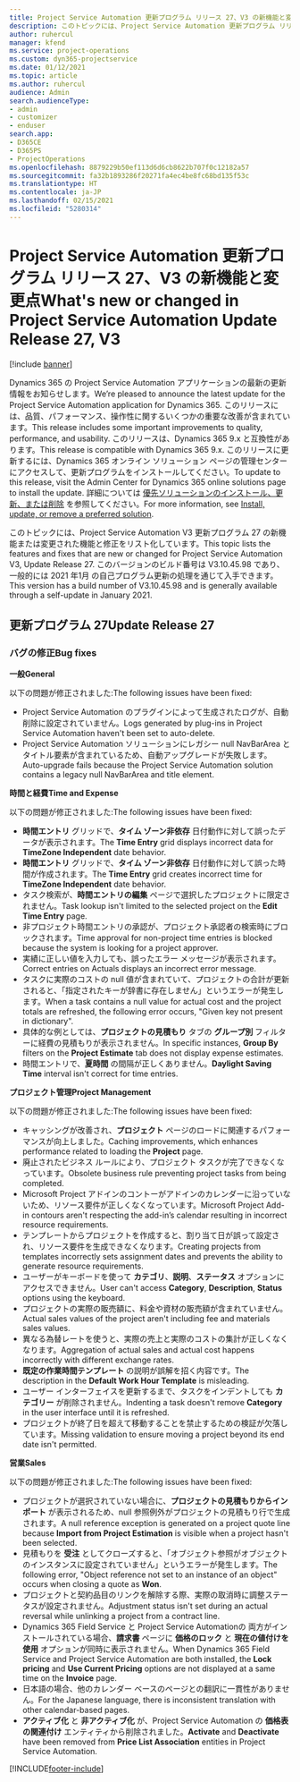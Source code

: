 ```yaml
---
title: Project Service Automation 更新プログラム リリース 27、V3 の新機能と変更点
description: このトピックには、Project Service Automation 更新プログラム リリース 27、V3 で利用可能な機能と修正をリスト化しています。
author: ruhercul
manager: kfend
ms.service: project-operations
ms.custom: dyn365-projectservice
ms.date: 01/12/2021
ms.topic: article
ms.author: ruhercul
audience: Admin
search.audienceType:
- admin
- customizer
- enduser
search.app:
- D365CE
- D365PS
- ProjectOperations
ms.openlocfilehash: 8879229b50ef113d6d6cb8622b707f0c12182a57
ms.sourcegitcommit: fa32b1893286f20271fa4ec4be8fc68bd135f53c
ms.translationtype: HT
ms.contentlocale: ja-JP
ms.lasthandoff: 02/15/2021
ms.locfileid: "5280314"
---
```

# <a name="whats-new-or-changed-in-project-service-automation-update-release-27-v3"></a><span data-ttu-id="beb02-103">Project Service Automation 更新プログラム リリース 27、V3 の新機能と変更点</span><span class="sxs-lookup"><span data-stu-id="beb02-103">What's new or changed in Project Service Automation Update Release 27, V3</span></span>

[!include [banner](../includes/psa-now-project-operations.md)]

<span data-ttu-id="beb02-104">Dynamics 365 の Project Service Automation アプリケーションの最新の更新情報をお知らせします。</span><span class="sxs-lookup"><span data-stu-id="beb02-104">We’re pleased to announce the latest update for the Project Service Automation application for Dynamics 365.</span></span> <span data-ttu-id="beb02-105">このリリースには、品質、パフォーマンス、操作性に関するいくつかの重要な改善が含まれています。</span><span class="sxs-lookup"><span data-stu-id="beb02-105">This release includes some important improvements to quality, performance, and usability.</span></span> <span data-ttu-id="beb02-106">このリリースは、Dynamics 365 9.x と互換性があります。</span><span class="sxs-lookup"><span data-stu-id="beb02-106">This release is compatible with Dynamics 365 9.x.</span></span> <span data-ttu-id="beb02-107">このリリースに更新するには、Dynamics 365 オンライン ソリューション ページの管理センターにアクセスして、更新プログラムをインストールしてください。</span><span class="sxs-lookup"><span data-stu-id="beb02-107">To update to this release, visit the Admin Center for Dynamics 365 online solutions page to install the update.</span></span> <span data-ttu-id="beb02-108">詳細については [優先ソリューションのインストール、更新、または削除](https://docs.microsoft.com/power-platform/admin/install-remove-preferred-solution) を参照してください。</span><span class="sxs-lookup"><span data-stu-id="beb02-108">For more information, see [Install, update, or remove a preferred solution](https://docs.microsoft.com/power-platform/admin/install-remove-preferred-solution).</span></span>

<span data-ttu-id="beb02-109">このトピックには、Project Service Automation V3 更新プログラム 27 の新機能または変更された機能と修正をリスト化しています。</span><span class="sxs-lookup"><span data-stu-id="beb02-109">This topic lists the features and fixes that are new or changed for Project Service Automation V3, Update Release 27.</span></span> <span data-ttu-id="beb02-110">このバージョンのビルド番号は V3.10.45.98 であり、一般的には 2021 年1月 の自己プログラム更新の処理を通じて入手できます。</span><span class="sxs-lookup"><span data-stu-id="beb02-110">This version has a build number of V3.10.45.98 and is generally available through a self-update in January 2021.</span></span>

## <a name="update-release-27"></a><span data-ttu-id="beb02-111">更新プログラム 27</span><span class="sxs-lookup"><span data-stu-id="beb02-111">Update Release 27</span></span>

### <a name="bug-fixes"></a><span data-ttu-id="beb02-112">バグの修正</span><span class="sxs-lookup"><span data-stu-id="beb02-112">Bug fixes</span></span>

<span data-ttu-id="beb02-113">**一般**</span><span class="sxs-lookup"><span data-stu-id="beb02-113">**General**</span></span>

<span data-ttu-id="beb02-114">以下の問題が修正されました:</span><span class="sxs-lookup"><span data-stu-id="beb02-114">The following issues have been fixed:</span></span>

- <span data-ttu-id="beb02-115">Project Service Automation のプラグインによって生成されたログが、自動削除に設定されていません。</span><span class="sxs-lookup"><span data-stu-id="beb02-115">Logs generated by plug-ins in Project Service Automation haven't been set to auto-delete.</span></span>
- <span data-ttu-id="beb02-116">Project Service Automation ソリューションにレガシー null NavBarArea とタイトル要素が含まれているため、自動アップグレードが失敗します。</span><span class="sxs-lookup"><span data-stu-id="beb02-116">Auto-upgrade fails because the Project Service Automation solution contains a legacy null NavBarArea and title element.</span></span>

<span data-ttu-id="beb02-117">**時間と経費**</span><span class="sxs-lookup"><span data-stu-id="beb02-117">**Time and Expense**</span></span>

<span data-ttu-id="beb02-118">以下の問題が修正されました:</span><span class="sxs-lookup"><span data-stu-id="beb02-118">The following issues have been fixed:</span></span>

- <span data-ttu-id="beb02-119">**時間エントリ** グリッドで、**タイム ゾーン非依存** 日付動作に対して誤ったデータが表示されます。</span><span class="sxs-lookup"><span data-stu-id="beb02-119">The **Time Entry** grid displays incorrect data for **TimeZone Independent** date behavior.</span></span>
- <span data-ttu-id="beb02-120">**時間エントリ** グリッドで、**タイム ゾーン非依存** 日付動作に対して誤った時間が作成されます。</span><span class="sxs-lookup"><span data-stu-id="beb02-120">The **Time Entry** grid creates incorrect time for **TimeZone Independent** date behavior.</span></span>
- <span data-ttu-id="beb02-121">タスク検索が、**時間エントリの編集** ページで選択したプロジェクトに限定されません。</span><span class="sxs-lookup"><span data-stu-id="beb02-121">Task lookup isn't limited to the selected project on the **Edit Time Entry** page.</span></span>
- <span data-ttu-id="beb02-122">非プロジェクト時間エントリの承認が、プロジェクト承認者の検索時にブロックされます。</span><span class="sxs-lookup"><span data-stu-id="beb02-122">Time approval for non-project time entries is blocked because the system is looking for a project approver.</span></span>
- <span data-ttu-id="beb02-123">実績に正しい値を入力しても、誤ったエラー メッセージが表示されます。</span><span class="sxs-lookup"><span data-stu-id="beb02-123">Correct entries on Actuals displays an incorrect error message.</span></span>
- <span data-ttu-id="beb02-124">タスクに実際のコストの null 値が含まれていて、プロジェクトの合計が更新されると、「指定されたキーが辞書に存在しません」というエラーが発生します。</span><span class="sxs-lookup"><span data-stu-id="beb02-124">When a task contains a null value for actual cost and the project totals are refreshed, the following error occurs, "Given key not present in dictionary".</span></span>
- <span data-ttu-id="beb02-125">具体的な例としては、**プロジェクトの見積もり** タブの **グループ別** フィルターに経費の見積もりが表示されません。</span><span class="sxs-lookup"><span data-stu-id="beb02-125">In specific instances, **Group By** filters on the **Project Estimate** tab does not display expense estimates.</span></span>
- <span data-ttu-id="beb02-126">時間エントリで、**夏時間** の間隔が正しくありません。</span><span class="sxs-lookup"><span data-stu-id="beb02-126">**Daylight Saving Time** interval isn't correct for time entries.</span></span>

<span data-ttu-id="beb02-127">**プロジェクト管理**</span><span class="sxs-lookup"><span data-stu-id="beb02-127">**Project Management**</span></span>

<span data-ttu-id="beb02-128">以下の問題が修正されました:</span><span class="sxs-lookup"><span data-stu-id="beb02-128">The following issues have been fixed:</span></span>

- <span data-ttu-id="beb02-129">キャッシングが改善され、**プロジェクト** ページのロードに関連するパフォーマンスが向上しました。</span><span class="sxs-lookup"><span data-stu-id="beb02-129">Caching improvements, which enhances performance related to loading the **Project** page.</span></span>
- <span data-ttu-id="beb02-130">廃止されたビジネス ルールにより、プロジェクト タスクが完了できなくなっています。</span><span class="sxs-lookup"><span data-stu-id="beb02-130">Obsolete business rule preventing project tasks from being completed.</span></span>
- <span data-ttu-id="beb02-131">Microsoft Project アドインのコントーがアドインのカレンダーに沿っていないため、リソース要件が正しくなくなっています。</span><span class="sxs-lookup"><span data-stu-id="beb02-131">Microsoft Project Add-in contours aren't respecting the add-in’s calendar resulting in incorrect resource requirements.</span></span>
- <span data-ttu-id="beb02-132">テンプレートからプロジェクトを作成すると、割り当て日が誤って設定され、リソース要件を生成できなくなります。</span><span class="sxs-lookup"><span data-stu-id="beb02-132">Creating projects from templates incorrectly sets assignment dates and prevents the ability to generate resource requirements.</span></span>
- <span data-ttu-id="beb02-133">ユーザーがキーボードを使って **カテゴリ**、**説明**、**ステータス** オプションにアクセスできません。</span><span class="sxs-lookup"><span data-stu-id="beb02-133">User can't access **Category**, **Description**, **Status** options using the keyboard.</span></span>
- <span data-ttu-id="beb02-134">プロジェクトの実際の販売額に、料金や資材の販売額が含まれていません。</span><span class="sxs-lookup"><span data-stu-id="beb02-134">Actual sales values of the project aren't including fee and materials sales values.</span></span>
- <span data-ttu-id="beb02-135">異なる為替レートを使うと、実際の売上と実際のコストの集計が正しくなくなります。</span><span class="sxs-lookup"><span data-stu-id="beb02-135">Aggregation of actual sales and actual cost happens incorrectly with different exchange rates.</span></span>
- <span data-ttu-id="beb02-136">**既定の作業時間テンプレート** の説明が誤解を招く内容です。</span><span class="sxs-lookup"><span data-stu-id="beb02-136">The description in the **Default Work Hour Template** is misleading.</span></span>
- <span data-ttu-id="beb02-137">ユーザー インターフェイスを更新するまで、タスクをインデントしても **カテゴリー** が削除されません。</span><span class="sxs-lookup"><span data-stu-id="beb02-137">Indenting a task doesn't remove **Category** in the user interface until it is refreshed.</span></span>
- <span data-ttu-id="beb02-138">プロジェクトが終了日を超えて移動することを禁止するための検証が欠落しています。</span><span class="sxs-lookup"><span data-stu-id="beb02-138">Missing validation to ensure moving a project beyond its end date isn't permitted.</span></span>

<span data-ttu-id="beb02-139">**営業**</span><span class="sxs-lookup"><span data-stu-id="beb02-139">**Sales**</span></span>

<span data-ttu-id="beb02-140">以下の問題が修正されました:</span><span class="sxs-lookup"><span data-stu-id="beb02-140">The following issues have been fixed:</span></span>

- <span data-ttu-id="beb02-141">プロジェクトが選択されていない場合に、**プロジェクトの見積もりからインポート** が表示されるため、null 参照例外がプロジェクトの見積もり行で生成されます。</span><span class="sxs-lookup"><span data-stu-id="beb02-141">A null reference exception is generated on a project quote line because **Import from Project Estimation** is visible when a project hasn't been selected.</span></span>
- <span data-ttu-id="beb02-142">見積もりを **受注** としてクローズすると、「オブジェクト参照がオブジェクトのインスタンスに設定されていません」というエラーが発生します。</span><span class="sxs-lookup"><span data-stu-id="beb02-142">The following error, "Object reference not set to an instance of an object" occurs when closing a quote as **Won**.</span></span>
- <span data-ttu-id="beb02-143">プロジェクトと契約品目のリンクを解除する際、実際の取消時に調整ステータスが設定されません。</span><span class="sxs-lookup"><span data-stu-id="beb02-143">Adjustment status isn't set during an actual reversal while unlinking a project from a contract line.</span></span>
- <span data-ttu-id="beb02-144">Dynamics 365 Field Service と Project Service Automationの 両方がインストールされている場合、**請求書** ページに **価格のロック** と **現在の値付けを​​使用** オプションが同時に表示されません。</span><span class="sxs-lookup"><span data-stu-id="beb02-144">When Dynamics 365 Field Service and Project Service Automation are both installed, the **Lock pricing** and **Use Current Pricing** options are not displayed at a same time on the **Invoice** page.</span></span>
- <span data-ttu-id="beb02-145">日本語の場合、他のカレンダー ベースのページとの翻訳に一貫性がありません。</span><span class="sxs-lookup"><span data-stu-id="beb02-145">For the Japanese language, there is inconsistent translation with other calendar-based pages.</span></span>
- <span data-ttu-id="beb02-146">**アクティブ化** と **非アクティブ化** が、Project Service Automation の **価格表の関連付け** エンティティから削除されました。</span><span class="sxs-lookup"><span data-stu-id="beb02-146">**Activate** and **Deactivate** have been removed from **Price List Association** entities in Project Service Automation.</span></span>


[!INCLUDE[footer-include](../includes/footer-banner.md)]